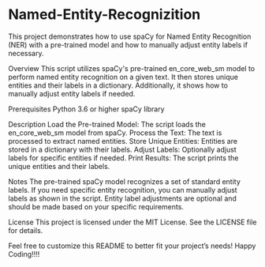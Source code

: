# Named-Entity-Recognizition
This project demonstrates how to use spaCy for Named Entity Recognition (NER) with a pre-trained model and how to manually adjust entity labels if necessary.

Overview
This script utilizes spaCy's pre-trained en_core_web_sm model to perform named entity recognition on a given text. It then stores unique entities and their labels in a dictionary. Additionally, it shows how to manually adjust entity labels if needed.

Prerequisites
Python 3.6 or higher
spaCy library

Description
Load the Pre-trained Model: The script loads the en_core_web_sm model from spaCy.
Process the Text: The text is processed to extract named entities.
Store Unique Entities: Entities are stored in a dictionary with their labels.
Adjust Labels: Optionally adjust labels for specific entities if needed.
Print Results: The script prints the unique entities and their labels.

Notes
The pre-trained spaCy model recognizes a set of standard entity labels. If you need specific entity recognition, you can manually adjust labels as shown in the script.
Entity label adjustments are optional and should be made based on your specific requirements.

License
This project is licensed under the MIT License. See the LICENSE file for details.

Feel free to customize this README to better fit your project’s needs!
Happy Coding!!!!
